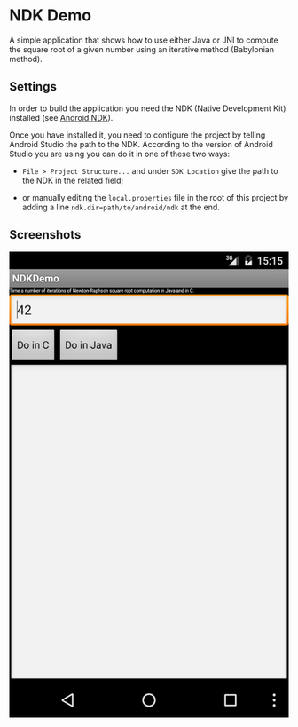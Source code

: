 # NDK Demo

A simple application that shows how to use either Java or JNI to compute the square root of a given number using an iterative method (Babylonian method).

## Settings

In order to build the application you need the NDK (Native Development Kit) installed (see [Android NDK](http://developer.android.com/tools/sdk/ndk/index.html)). 

Once you have installed it, you need to configure the project by telling Android Studio the path to the NDK. According to the version of Android Studio you are using you can do it in one of these two ways:

* `File > Project Structure...` and under `SDK Location` give the path to the NDK in the related field;

* or manually editing the `local.properties` file in the root of this project by adding a line `ndk.dir=path/to/android/ndk` at the end.

## Screenshots

![screenshot](screenshot.png)